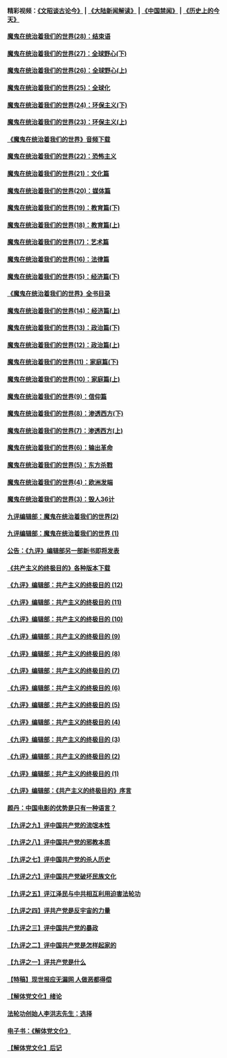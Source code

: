 #### 精彩视频：[《文昭谈古论今》](https://github.com/gfw-breaker/wenzhao/blob/master/README.md?t=01222130) | [《大陆新闻解读》](https://github.com/gfw-breaker/ntdtv-comedy/blob/master/README.md?t=01222130) | [《中国禁闻》](https://github.com/gfw-breaker/ntdtv-news/blob/master/README.md?t=01222130) | [《历史上的今天》](https://github.com/gfw-breaker/today-in-history/blob/master/README.md?t=01222130) 

#### [魔鬼在统治着我们的世界(28)：结束语](../pages/nsc422/n10936246.md?t=01222130) 

#### [魔鬼在统治着我们的世界(27)：全球野心(下)](../pages/nsc422/n10928319.md?t=01222130) 

#### [魔鬼在统治着我们的世界(26)：全球野心(上)](../pages/nsc422/n10900318.md?t=01222130) 

#### [魔鬼在统治着我们的世界(25)：全球化](../pages/nsc422/n10788205.md?t=01222130) 

#### [魔鬼在统治着我们的世界(24)：环保主义(下)](../pages/nsc422/n10695307.md?t=01222130) 

#### [魔鬼在统治着我们的世界(23)：环保主义(上)](../pages/nsc422/n10688613.md?t=01222130) 

#### [《魔鬼在统治着我们的世界》音频下载](../pages/nsc422/n10635553.md?t=01222130) 

#### [魔鬼在统治着我们的世界(22)：恐怖主义](../pages/nsc422/n10614727.md?t=01222130) 

#### [魔鬼在统治着我们的世界(21)：文化篇](../pages/nsc422/n10597706.md?t=01222130) 

#### [魔鬼在统治着我们的世界(20)：媒体篇](../pages/nsc422/n10586579.md?t=01222130) 

#### [魔鬼在统治着我们的世界(19)：教育篇(下)](../pages/nsc422/n10564808.md?t=01222130) 

#### [魔鬼在统治着我们的世界(18)：教育篇(上)](../pages/nsc422/n10526970.md?t=01222130) 

#### [魔鬼在统治着我们的世界(17)：艺术篇](../pages/nsc422/n10499093.md?t=01222130) 

#### [魔鬼在统治着我们的世界(16)：法律篇](../pages/nsc422/n10485969.md?t=01222130) 

#### [魔鬼在统治着我们的世界(15)：经济篇(下)](../pages/nsc422/n10469975.md?t=01222130) 

#### [《魔鬼在统治着我们的世界》全书目录](../pages/nsc422/n10464261.md?t=01222130) 

#### [魔鬼在统治着我们的世界(14)：经济篇(上)](../pages/nsc422/n10457370.md?t=01222130) 

#### [魔鬼在统治着我们的世界(13)：政治篇(下)](../pages/nsc422/n10448270.md?t=01222130) 

#### [魔鬼在统治着我们的世界(12)：政治篇(上)](../pages/nsc422/n10444576.md?t=01222130) 

#### [魔鬼在统治着我们的世界(11)：家庭篇(下)](../pages/nsc422/n10440961.md?t=01222130) 

#### [魔鬼在统治着我们的世界(10)：家庭篇(上)](../pages/nsc422/n10435448.md?t=01222130) 

#### [魔鬼在统治着我们的世界(9)：信仰篇](../pages/nsc422/n10432159.md?t=01222130) 

#### [魔鬼在统治着我们的世界(8)：渗透西方(下)](../pages/nsc422/n10429603.md?t=01222130) 

#### [魔鬼在统治着我们的世界(7)：渗透西方(上)](../pages/nsc422/n10426013.md?t=01222130) 

#### [魔鬼在统治着我们的世界(6)：输出革命](../pages/nsc422/n10421536.md?t=01222130) 

#### [魔鬼在统治着我们的世界(5)：东方杀戮](../pages/nsc422/n10417707.md?t=01222130) 

#### [魔鬼在统治着我们的世界(4)：欧洲发端](../pages/nsc422/n10414890.md?t=01222130) 

#### [魔鬼在统治着我们的世界(3)：毁人36计](../pages/nsc422/n10411583.md?t=01222130) 

#### [九评编辑部：魔鬼在统治着我们的世界(2)](../pages/nsc422/n10410036.md?t=01222130) 

#### [九评编辑部：魔鬼在统治着我们的世界 (1)](../pages/nsc422/n10406825.md?t=01222130) 

#### [公告：《九评》编辑部另一部新书即将发表](../pages/nsc422/n10405104.md?t=01222130) 

#### [《共产主义的终极目的》各种版本下载](../pages/nsc422/n10022138.md?t=01222130) 

#### [《九评》编辑部：共产主义的终极目的 (12)](../pages/nsc422/n9933272.md?t=01222130) 

#### [《九评》编辑部：共产主义的终极目的 (11)](../pages/nsc422/n9924973.md?t=01222130) 

#### [《九评》编辑部：共产主义的终极目的 (10)](../pages/nsc422/n9920883.md?t=01222130) 

#### [《九评》编辑部：共产主义的终极目的 (9)](../pages/nsc422/n9916363.md?t=01222130) 

#### [《九评》编辑部：共产主义的终极目的 (8)](../pages/nsc422/n9912488.md?t=01222130) 

#### [《九评》编辑部：共产主义的终极目的 (7)](../pages/nsc422/n9901176.md?t=01222130) 

#### [《九评》编辑部：共产主义的终极目的 (6)](../pages/nsc422/n9899359.md?t=01222130) 

#### [《九评》编辑部：共产主义的终极目的 (5)](../pages/nsc422/n9893174.md?t=01222130) 

#### [《九评》编辑部：共产主义的终极目的 (4)](../pages/nsc422/n9891246.md?t=01222130) 

#### [《九评》编辑部：共产主义的终极目的 (3)](../pages/nsc422/n9879879.md?t=01222130) 

#### [《九评》编辑部：共产主义的终极目的 (2)](../pages/nsc422/n9876205.md?t=01222130) 

#### [《九评》编辑部：共产主义的终极目的 (1)](../pages/nsc422/n9865857.md?t=01222130) 

#### [《九评》编辑部：《共产主义的终极目的》序言](../pages/nsc422/n9862666.md?t=01222130) 

#### [颜丹：中国电影的优势是只有一种语言？](../pages/nsc422/n9583062.md?t=01222130) 

#### [【九评之九】评中国共产党的流氓本性](../pages/nsc422/n737542.md?t=01222130) 

#### [【九评之八】评中国共产党的邪教本质](../pages/nsc422/n735942.md?t=01222130) 

#### [【九评之七】评中国共产党的杀人历史](../pages/nsc422/n733806.md?t=01222130) 

#### [【九评之六】评中国共产党破坏民族文化](../pages/nsc422/n731667.md?t=01222130) 

#### [【九评之五】评江泽民与中共相互利用迫害法轮功](../pages/nsc422/n730058.md?t=01222130) 

#### [【九评之四】评共产党是反宇宙的力量](../pages/nsc422/n727814.md?t=01222130) 

#### [【九评之三】评中国共产党的暴政](../pages/nsc422/n725597.md?t=01222130) 

#### [【九评之二】评中国共产党是怎样起家的](../pages/nsc422/n723946.md?t=01222130) 

#### [【九评之一】评共产党是什么](../pages/nsc422/n722529.md?t=01222130) 

#### [【特稿】现世报应无漏网 人做恶都得偿](../pages/nsc422/n4215167.md?t=01222130) 

#### [【解体党文化】绪论](../pages/nsc422/n1449356.md?t=01222130) 

#### [法轮功创始人李洪志先生：选择](../pages/nsc422/n3580738.md?t=01222130) 

#### [电子书：《解体党文化》](../pages/nsc422/n1573484.md?t=01222130) 

#### [【解体党文化】后记](../pages/nsc422/n1531999.md?t=01222130) 

